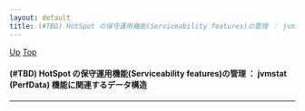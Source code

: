 ```yaml
---
layout: default
title: (#TBD) HotSpot の保守運用機能(Serviceability features)の管理 ： jvmstat (PerfData) 機能に関連するデータ構造
---
```

[Up](noAwmZC82e.html) [Top](../index.html)

#### (#TBD) HotSpot の保守運用機能(Serviceability features)の管理 ： jvmstat (PerfData) 機能に関連するデータ構造

--- 






